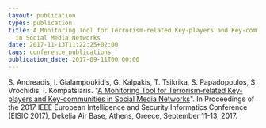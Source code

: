 ```yaml
---
layout: publication
types: publication
title: A Monitoring Tool for Terrorism-related Key-players and Key-communities
  in Social Media Networks
date: 2017-11-13T11:22:25+02:00
tags: conference_publications
publication_date: 2017-09-11T00:00:00
---
```

S. Andreadis, I. Gialampoukidis, G. Kalpakis, T. Tsikrika, S. Papadopoulos, S. Vrochidis, I. Kompatsiaris. "[A Monitoring Tool for Terrorism-related Key-players and Key-communities in Social Media Networks](https://zenodo.org/record/1172423#.X2B80MBS9PY)". In Proceedings of the 2017 IEEE European Intelligence and Security Informatics Conference (EISIC 2017), Dekelia Air Base, Athens, Greece, September 11-13, 2017.